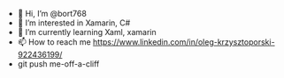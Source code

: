 - 👋 Hi, I’m @bort768
- 👀 I’m interested in Xamarin, C#
- 🌱 I’m currently learning Xaml, xamarin
- 📫 How to reach me https://www.linkedin.com/in/oleg-krzysztoporski-922436199/
- git push me-off-a-cliff
<!---
bort768/bort768 is a ✨ special ✨ repository because its `README.md` (this file) appears on your GitHub profile.
You can click the Preview link to take a look at your changes.
--->

